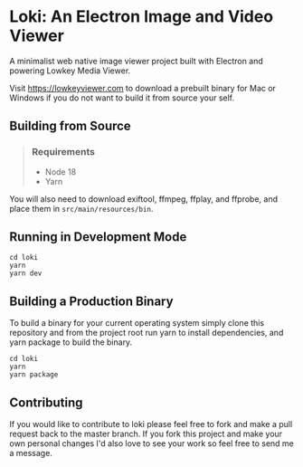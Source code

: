 # Loki: An Electron Image and Video Viewer

A minimalist web native image viewer project built with Electron and powering Lowkey Media Viewer.

Visit https://lowkeyviewer.com to download a prebuilt binary for Mac or Windows if you do not want to build it from source your self.

## Building from Source

> ### Requirements
>
> - Node 18
> - Yarn

You will also need to download exiftool, ffmpeg, ffplay, and ffprobe, and place them in `src/main/resources/bin`.

## Running in Development Mode

```
cd loki
yarn
yarn dev
```

## Building a Production Binary

To build a binary for your current operating system simply clone this repository and from the project root run yarn
to install dependencies, and yarn package to build the binary.

```
cd loki
yarn
yarn package
```

## Contributing

If you would like to contribute to loki please feel free to fork and make a pull request back to the master branch. If you fork this project
and make your own personal changes I'd also love to see your work so feel free to send me a message.

